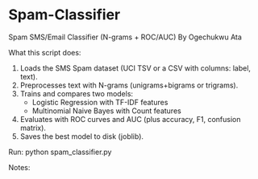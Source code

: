 # Spam-Classifier
Spam SMS/Email Classifier (N-grams + ROC/AUC) By Ogechukwu Ata

What this script does:
1) Loads the SMS Spam dataset (UCI TSV or a CSV with columns: label, text).
2) Preprocesses text with N-grams (unigrams+bigrams or trigrams).
3) Trains and compares two models:
   - Logistic Regression with TF-IDF features
   - Multinomial Naive Bayes with Count features
4) Evaluates with ROC curves and AUC (plus accuracy, F1, confusion matrix).
5) Saves the best model to disk (joblib).

Run:
    python spam_classifier.py

Notes:
